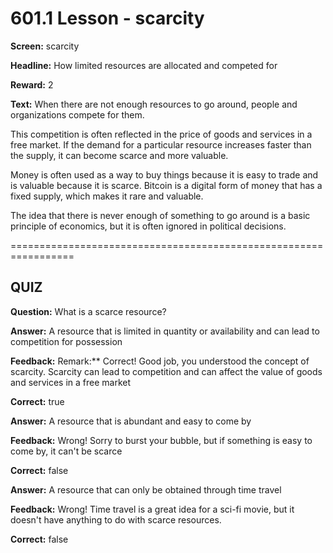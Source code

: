 # 601.1 Lesson - scarcity

**Screen:** scarcity

**Headline:** How limited resources are allocated and competed for

**Reward:** 2

**Text:** When there are not enough resources to go around, people and organizations compete for them.

This competition is often reflected in the price of goods and services in a free market. If the demand for a particular resource increases faster than the supply, it can become scarce and more valuable.

Money is often used as a way to buy things because it is easy to trade and is valuable because it is scarce. Bitcoin is a digital form of money that has a fixed supply, which makes it rare and valuable.

The idea that there is never enough of something to go around is a basic principle of economics, but it is often ignored in political decisions.

\=================================================================

## QUIZ

**Question:** What is a scarce resource?

**Answer:** A resource that is limited in quantity or availability and can lead to competition for possession

**Feedback:** Remark:\*\* Correct! Good job, you understood the concept of scarcity. Scarcity can lead to competition and can affect the value of goods and services in a free market

**Correct:** true

**Answer:** A resource that is abundant and easy to come by

**Feedback:** Wrong! Sorry to burst your bubble, but if something is easy to come by, it can't be scarce

**Correct:** false

**Answer:** A resource that can only be obtained through time travel

**Feedback:** Wrong! Time travel is a great idea for a sci-fi movie, but it doesn't have anything to do with scarce resources.

**Correct:** false

<figure><img src="../.gitbook/assets/601-01.png" alt=""><figcaption></figcaption></figure>
